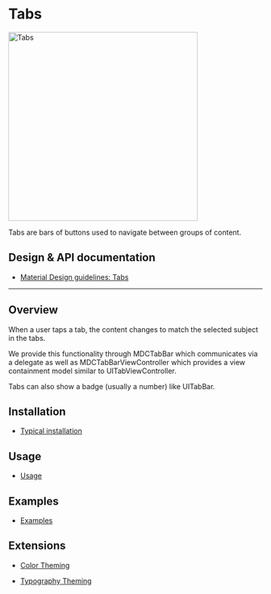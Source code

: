 # Tabs

<div class="article__asset article__asset--screenshot">
    <img src="docs/assets/tabs.png" alt="Tabs" width="375">
</div>

Tabs are bars of buttons used to navigate between groups of content.

## Design & API documentation

* [Material Design guidelines: Tabs](https://material.io/go/design-tabs)

<!-- toc -->

- - -

## Overview

When a user taps a tab, the content changes to match the selected subject in the tabs.

We provide this functionality through MDCTabBar which communicates via a delegate as well as
MDCTabBarViewController which provides a view containment model similar to UITabViewController.

Tabs can also show a badge (usually a number) like UITabBar.

## Installation

- [Typical installation](../../../docs/component-installation.md)

## Usage

- [Usage](Usage.md)

## Examples

- [Examples](Examples.md)

## Extensions

- [Color Theming](color-theming.md)

- [Typography Theming](typography-theming.md)
